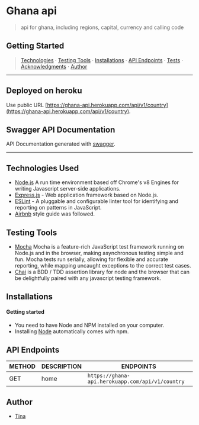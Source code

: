 # Ghana api
> api for ghana, including regions, capital, currency and calling code 
## Getting Started

>  [Technologies](#technologies-used) &middot; [Testing Tools](#testing-tools) &middot; [Installations](#installations) &middot; [API Endpoints](#api-endpoints) &middot; [Tests](#tests) &middot; [Acknowledgments](#acknowledgments) &middot; [Author](#author)
---

## Deployed on heroku 

Use public URL [https://ghana-api.herokuapp.com/api/v1/country](https://ghana-api.herokuapp.com/api/v1/country).

## Swagger API Documentation
API Documentation generated with [swagger](https://ghana-api.herokuapp.com/api-docs).

---
## Technologies Used

[node]: (https://nodejs.org)
- [Node.js](node) A run time environment based off Chrome's v8 Engines for writing Javascript server-side applications.
- [Express.js](https://expressjs.com) - Web application framework based on Node.js.
- [ESLint](https://eslint.org/) - A pluggable and configurable linter tool for identifying and reporting on patterns in JavaScript.
- [Airbnb](https://www.npmjs.com/package/eslint-config-airbnb) style guide was followed.

## Testing Tools
- [Mocha](https://mochajs.org/) Mocha is a feature-rich JavaScript test framework running on Node.js and in the browser, making asynchronous testing simple and fun. Mocha tests run serially, allowing for flexible and accurate reporting, while mapping uncaught exceptions to the correct test cases.
- [Chai](https://chaijs.com) is a BDD / TDD assertion library for node and the browser that can be delightfully paired with any javascript testing framework.

## Installations

#### Getting started

- You need to have Node and NPM installed on your computer.
- Installing [Node](node) automatically comes with npm.


## API Endpoints

| METHOD | DESCRIPTION                             | ENDPOINTS                 |
| ------ | --------------------------------------- | ------------------------- |
| GET    | home               | `https://ghana-api.herokuapp.com/api/v1/country`           |

## Author
- [Tina](https://github.com/oluwabukolatina)
